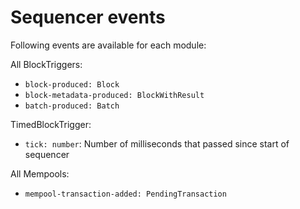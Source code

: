 # Sequencer events

Following events are available for each module:

All BlockTriggers:
- `block-produced: Block`
- `block-metadata-produced: BlockWithResult`
- `batch-produced: Batch`

TimedBlockTrigger:
- `tick: number`: Number of milliseconds that passed since start of sequencer

All Mempools:
- `mempool-transaction-added: PendingTransaction`
